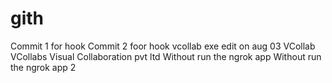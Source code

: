 # gith
Commit 1 for hook
Commit 2 foor hook
vcollab exe
edit on aug 03
VCollab
VCollabs
Visual Collaboration pvt ltd
Without run the ngrok app
Without run the ngrok app 2
